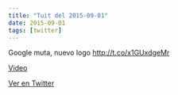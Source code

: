 ```yaml
---
title: "Tuit del 2015-09-01"
date: 2015-09-01
tags: [twitter]
---
```


Google muta, nuevo logo http://t.co/x1GUxdgeMr

[Video](/assets/videos/638751828595843072-CN1NZwJW8AEawUE.mp4)

[Ver en Twitter](https://twitter.com/i/web/status/638751828595843072)
